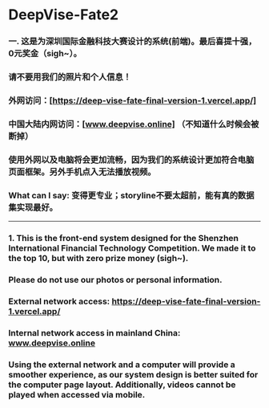 # DeepVise-Fate2
### 一. 这是为深圳国际金融科技大赛设计的系统(前端)。最后喜提十强，0元奖金（sigh~）。
### 请不要用我们的照片和个人信息！
### 外网访问：[https://deep-vise-fate-final-version-1.vercel.app/]
### 中国大陆内网访问：[www.deepvise.online] （不知道什么时候会被断掉）
### 使用外网以及电脑将会更加流畅，因为我们的系统设计更加符合电脑页面框架。另外手机点入无法播放视频。
### What can I say: 变得更专业；storyline不要太超前，能有真的数据集实现最好。
---------------------------------------------------------------------
### 1. This is the front-end system designed for the Shenzhen International Financial Technology Competition. We made it to the top 10, but with zero prize money (sigh~).
### Please do not use our photos or personal information.
### External network access: https://deep-vise-fate-final-version-1.vercel.app/
### Internal network access in mainland China: www.deepvise.online
### Using the external network and a computer will provide a smoother experience, as our system design is better suited for the computer page layout. Additionally, videos cannot be played when accessed via mobile.

